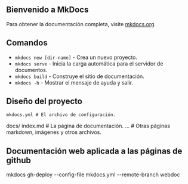 ## Bienvenido a MkDocs

Para obtener la documentación completa, visite [mkdocs.org](https://www.mkdocs.org).

## Comandos

* `mkdocs new [dir-name]` - Crea un nuevo proyecto.
* `mkdocs serve` - Inicia la carga automática para el servidor de documentos.
* `mkdocs build` - Construye el sitio de documentación.
* `mkdocs -h` - Mostrar el mensaje de ayuda y salir.

## Diseño del proyecto

    mkdocs.yml # El archivo de configuración.
 docs/
 index.md # La página de documentación.
...       # Otras páginas markdown, imágenes y otros archivos.

## Documentación web aplicada a las páginas de github
 mkdocs gh-deploy --config-file mkdocs.yml --remote-branch webdoc
